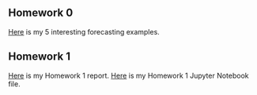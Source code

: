 ## Homework 0

[Here](files/hw0.html) is my 5 interesting forecasting examples.


## Homework 1

[Here](files/hw1.html) is my Homework 1 report.
[Here](files/hw1.ipynb) is my Homework 1 Jupyter Notebook file.